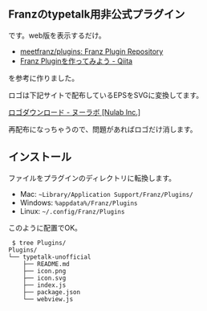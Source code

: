 ## Franzのtypetalk用非公式プラグイン

です。web版を表示するだけ。

- [meetfranz/plugins: Franz Plugin Repository](https://github.com/meetfranz/plugins)
- [Franz Pluginを作ってみよう - Qiita](http://qiita.com/kan/items/571b2f56c54e1e3b6516) 

を参考に作りました。

ロゴは下記サイトで配布しているEPSをSVGに変換してます。

[ロゴダウンロード - ヌーラボ [Nulab Inc.]](https://nulab-inc.com/ja/logos/)

再配布になっちゃうので、問題があればロゴだけ消します。

## インストール

ファイルをプラグインのディレクトリに転換します。

- Mac: `~Library/Application Support/Franz/Plugins/`
- Windows: `%appdata%/Franz/Plugins`
- Linux: `~/.config/Franz/Plugins`

このように配置でOK。

```
 $ tree Plugins/
Plugins/
└── typetalk-unofficial
    ├── README.md
    ├── icon.png
    ├── icon.svg
    ├── index.js
    ├── package.json
    └── webview.js
```

